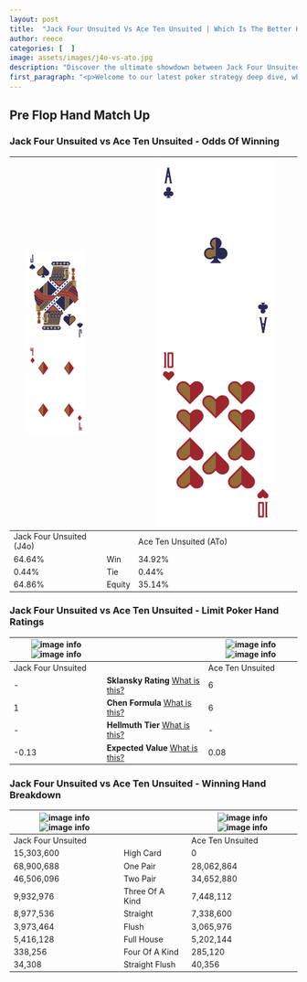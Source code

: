 ```yaml
---
layout: post
title:  "Jack Four Unsuited Vs Ace Ten Unsuited | Which Is The Better Hand In Poker? A Complete Guide"
author: reece
categories: [  ]
image: assets/images/j4o-vs-ato.jpg
description: "Discover the ultimate showdown between Jack Four Unsuited and Ace Ten Unsuited in poker! Uncover the odds, strategies, and scenarios where one hand triumphs over the other. Get ready to up your poker game with this thrilling analysis."
first_paragraph: "<p>Welcome to our latest poker strategy deep dive, where we're pitting two distinct hands against each other in a high-stakes showdown: Jack Four Unsuited vs Ace Ten Unsuited.</p><p>In the dynamic world of poker, every decision counts, and knowing which hand holds the upper hand is key to your success at the table.</p><p>In this article, we'll dissect these two hands, explore the scenarios where one dominates the other, and equip you with the knowledge to make strategic choices that can tip the odds in your favor.</p><p>Get ready to unravel the intriguing dynamics of these poker hands and elevate your game to new heights.</p>"
---
```




[comment]: # (sp0)

## Pre Flop Hand Match Up

<div class="table hand-ratings" markdown="1"> 



### Jack Four Unsuited vs Ace Ten Unsuited - Odds Of Winning


    
| ![image info](assets/images/hand1/j.png) ![image info](assets/images/hand1/4o.png) |  | ![image info](assets/images/hand2/a.png) ![image info](assets/images/hand2/to.png) |
| -------- | -------- | -------- |
| Jack Four Unsuited (J4o) |  | Ace Ten Unsuited (ATo) |
| 64.64% | Win | 34.92% |
| 0.44% | Tie | 0.44% |
| 64.86% | Equity | 35.14% |




[comment]: # (sp1)



### Jack Four Unsuited vs Ace Ten Unsuited - Limit Poker Hand Ratings


    
| ![image info](https://www.riverpairs.com/assets/images/hand1/j.png) ![image info](https://www.riverpairs.com/assets/images/hand1/4o.png) |  | ![image info](https://www.riverpairs.com/assets/images/hand2/a.png) ![image info](https://www.riverpairs.com/assets/images/hand2/to.png) |
| -------- | -------- | -------- |
| Jack Four Unsuited |  | Ace Ten Unsuited |
| - | **Sklansky Rating** [What is this?](/sklansky-rating-explained) | 6 |
| 1 | **Chen Formula** [What is this?](/chen-formula-explained) | 6 |
| - | **Hellmuth Tier** [What is this?](/Hellmuth-tier-explained) | - |
| -0.13 | **Expected Value** [What is this?](/expected-value-explained) | 0.08 |




[comment]: # (sp2)



### Jack Four Unsuited vs Ace Ten Unsuited - Winning Hand Breakdown


    
| ![image info](https://www.riverpairs.com/assets/images/hand1/j.png) ![image info](https://www.riverpairs.com/assets/images/hand1/4o.png) |  | ![image info](https://www.riverpairs.com/assets/images/hand2/a.png) ![image info](https://www.riverpairs.com/assets/images/hand2/to.png) |
| -------- | -------- | -------- |
| Jack Four Unsuited |  | Ace Ten Unsuited |
| 15,303,600 | High Card | 0 |
| 68,900,688 | One Pair | 28,062,864 |
| 46,506,096 | Two Pair | 34,652,880 |
| 9,932,976 | Three Of A Kind | 7,448,112 |
| 8,977,536 | Straight | 7,338,600 |
| 3,973,464 | Flush | 3,065,976 |
| 5,416,128 | Full House | 5,202,144 |
| 338,256 | Four Of A Kind | 285,120 |
| 34,308 | Straight Flush | 40,356 |




[comment]: # (sp3)



</div>

[comment]: # (sp4)



[comment]: # (sp5)

